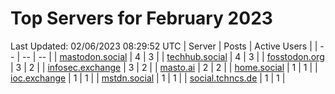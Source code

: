 # Top Servers for February 2023
Last Updated: 02/06/2023 08:29:52 UTC
| Server | Posts | Active Users |
| -- | -- | -- |
| [mastodon.social](https://mastodon.social/tags/PowerShell) | 4 | 3 |
| [techhub.social](https://techhub.social/tags/PowerShell) | 4 | 3 |
| [fosstodon.org](https://fosstodon.org/tags/PowerShell) | 3 | 2 |
| [infosec.exchange](https://infosec.exchange/tags/PowerShell) | 3 | 2 |
| [masto.ai](https://masto.ai/tags/PowerShell) | 2 | 2 |
| [home.social](https://home.social/tags/PowerShell) | 1 | 1 |
| [ioc.exchange](https://ioc.exchange/tags/PowerShell) | 1 | 1 |
| [mstdn.social](https://mstdn.social/tags/PowerShell) | 1 | 1 |
| [social.tchncs.de](https://social.tchncs.de/tags/PowerShell) | 1 | 1 |
